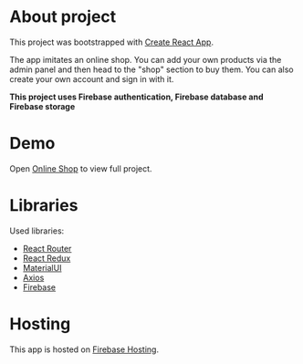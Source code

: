 # About project
This project was bootstrapped with [Create React App](https://github.com/facebook/create-react-app).

The app imitates an online shop. You can add your own products via the admin panel and then head to the "shop" section to buy them.
You can also create your own account and sign in with it.

**This project uses Firebase authentication, Firebase database and Firebase storage**

# Demo
Open [Online Shop](https://shop-308e8.web.app/) to view full project.

# Libraries
Used libraries: 
* [React Router](https://reactrouter.com/)
* [React Redux](https://react-redux.js.org/)
* [MaterialUI](https://material-ui.com/)
* [Axios](https://axios-http.com/)
* [Firebase](https://firebase.google.com/)

# Hosting
This app is hosted on [Firebase Hosting](https://firebase.google.com/docs/hosting).